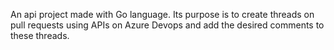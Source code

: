 An api project made with Go language. Its purpose is to create threads on pull requests using APIs on Azure Devops and add the desired comments to these threads.
